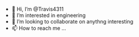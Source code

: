 - 👋 Hi, I’m @Travis4311
- 👀 I’m interested in engineering
- 💞️ I’m looking to collaborate on anythng interesting
- 📫 How to reach me ...

<!---
Travis4311/Travis4311 is a ✨ special ✨ repository because its `README.md` (this file) appears on your GitHub profile.
You can click the Preview link to take a look at your changes.
--->
